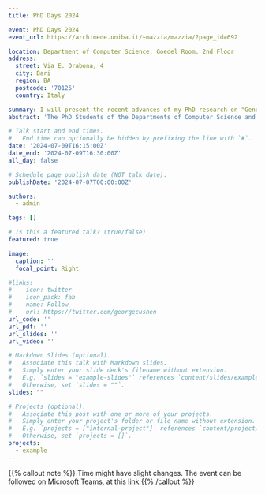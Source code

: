 ```yaml
---
title: PhD Days 2024

event: PhD Days 2024
event_url: https://archimede.uniba.it/~mazzia/mazzia/?page_id=692

location: Department of Computer Science, Goedel Room, 2nd Floor
address:
  street: Via E. Orabona, 4
  city: Bari
  region: BA
  postcode: '70125'
  country: Italy

summary: I will present the recent advances of my PhD research on "Generative AI for Automatic Labeling in Software Engineering".
abstract: 'The PhD Students of the Departments of Computer Science and Mathematics present their research topics to the academic community, the stakeholders and the master students.'

# Talk start and end times.
#   End time can optionally be hidden by prefixing the line with `#`.
date: '2024-07-09T16:15:00Z'
date_end: '2024-07-09T16:30:00Z'
all_day: false

# Schedule page publish date (NOT talk date).
publishDate: '2024-07-07T00:00:00Z'

authors:
  - admin

tags: []

# Is this a featured talk? (true/false)
featured: true

image:
  caption: ''
  focal_point: Right

#links:
#  - icon: twitter
#    icon_pack: fab
#    name: Follow
#    url: https://twitter.com/georgecushen
url_code: ''
url_pdf: ''
url_slides: ''
url_video: ''

# Markdown Slides (optional).
#   Associate this talk with Markdown slides.
#   Simply enter your slide deck's filename without extension.
#   E.g. `slides = "example-slides"` references `content/slides/example-slides.md`.
#   Otherwise, set `slides = ""`.
slides: ""

# Projects (optional).
#   Associate this post with one or more of your projects.
#   Simply enter your project's folder or file name without extension.
#   E.g. `projects = ["internal-project"]` references `content/project/deep-learning/index.md`.
#   Otherwise, set `projects = []`.
projects:
  - example
---
```


{{% callout note %}}
Time might have slight changes. The event can be followed on Microsoft Teams, at this [link](https://teams.microsoft.com/l/meetup-join/19%3ab1dcfc8b1cd5474f8afff058cba1e5bf%40thread.tacv2/1718917514670?context=%7b%22Tid%22%3a%22c6328dc3-afdf-40ce-846d-326eead86d49%22%2c%22Oid%22%3a%2238f80719-1409-4a9b-9856-57e32bce6bdf%22%7d) 
{{% /callout %}}